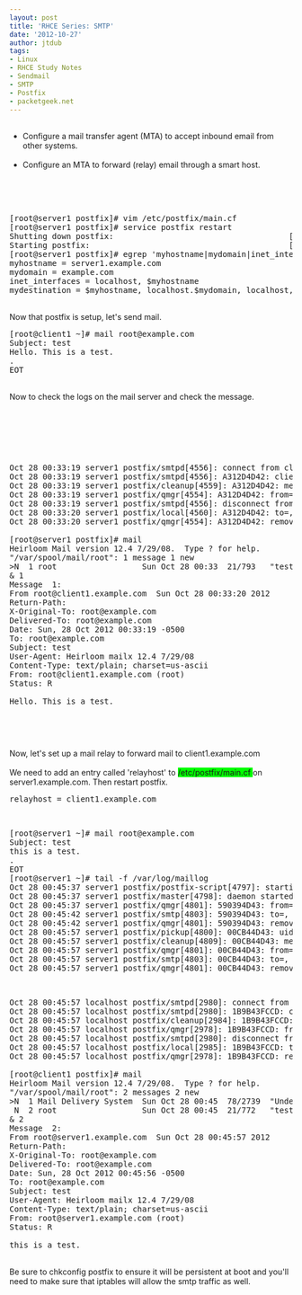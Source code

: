 ```yaml
---
layout: post
title: 'RHCE Series: SMTP'
date: '2012-10-27'
author: jtdub
tags:
- Linux
- RHCE Study Notes
- Sendmail
- SMTP
- Postfix
- packetgeek.net
---
```

<ul>
 <br/>
 <li>
  Configure a mail transfer agent (MTA) to accept inbound email from other systems.
 </li>
 <br/>
 <li>
  Configure an MTA to forward (relay) email through a smart host.
 </li>
 <br/>
</ul>
<br/>
<br/>
<pre>[root@server1 postfix]# vim /etc/postfix/main.cf<br/>[root@server1 postfix]# service postfix restart<br/>Shutting down postfix:                                     [  OK  ]<br/>Starting postfix:                                          [  OK  ]<br/>[root@server1 postfix]# egrep 'myhostname|mydomain|inet_interfaces|mydestination' /etc/postfix/main.cf <br/>myhostname = server1.example.com<br/>mydomain = example.com<br/>inet_interfaces = localhost, $myhostname <br/>mydestination = $myhostname, localhost.$mydomain, localhost, $mydomain</pre>
<br/>
Now that postfix is setup, let's send mail.
<br/>
<pre>[root@client1 ~]# mail root@example.com<br/>Subject: test<br/>Hello. This is a test.<br/>.<br/>EOT</pre>
<br/>
Now to check the logs on the mail server and check the message.
<br/>
<pre></pre>
<br/>
<br/>
<br/>
<br/>
<pre>Oct 28 00:33:19 server1 postfix/smtpd[4556]: connect from client1.example.com[192.168.1.11]<br/>Oct 28 00:33:19 server1 postfix/smtpd[4556]: A312D4D42: client=client1.example.com[192.168.1.11]<br/>Oct 28 00:33:19 server1 postfix/cleanup[4559]: A312D4D42: message-id=&lt;20121028053319 .81b8f3fccc=".81b8f3fccc" client1.example.com="client1.example.com"&gt;<br/>Oct 28 00:33:19 server1 postfix/qmgr[4554]: A312D4D42: from=, size=649, nrcpt=1 (queue active)<br/>Oct 28 00:33:19 server1 postfix/smtpd[4556]: disconnect from client1.example.com[192.168.1.11]<br/>Oct 28 00:33:20 server1 postfix/local[4560]: A312D4D42: to=, relay=local, delay=0.59, delays=0.24/0.22/0/0.14, dsn=2.0.0, status=sent (delivered to mailbox)<br/>Oct 28 00:33:20 server1 postfix/qmgr[4554]: A312D4D42: removed<br/><br/>[root@server1 postfix]# mail<br/>Heirloom Mail version 12.4 7/29/08.  Type ? for help.<br/>"/var/spool/mail/root": 1 message 1 new<br/>&gt;N  1 root                  Sun Oct 28 00:33  21/793   "test"<br/>&amp; 1<br/>Message  1:<br/>From root@client1.example.com  Sun Oct 28 00:33:20 2012<br/>Return-Path: <br/>X-Original-To: root@example.com<br/>Delivered-To: root@example.com<br/>Date: Sun, 28 Oct 2012 00:33:19 -0500<br/>To: root@example.com<br/>Subject: test<br/>User-Agent: Heirloom mailx 12.4 7/29/08<br/>Content-Type: text/plain; charset=us-ascii<br/>From: root@client1.example.com (root)<br/>Status: R<br/><br/>Hello. This is a test.</pre>
<br/>
<pre><!--20121028053319--></pre>
<br/>
Now, let's set up a mail relay to forward mail to client1.example.com
<br/>
<br/>
We need to add an entry called 'relayhost' to
<span style="background-color: lime;">
 /etc/postfix/main.cf
</span>
on server1.example.com. Then restart postfix.
<br/>
<pre>relayhost = client1.example.com</pre>
<br/>
<pre>[root@server1 ~]# mail root@example.com<br/>Subject: test <br/>this is a test.<br/>.<br/>EOT<br/>[root@server1 ~]# tail -f /var/log/maillog <br/>Oct 28 00:45:37 server1 postfix/postfix-script[4797]: starting the Postfix mail system<br/>Oct 28 00:45:37 server1 postfix/master[4798]: daemon started -- version 2.6.6, configuration /etc/postfix<br/>Oct 28 00:45:37 server1 postfix/qmgr[4801]: 590394D43: from=&lt;&gt;, size=2479, nrcpt=1 (queue active)<br/>Oct 28 00:45:42 server1 postfix/smtp[4803]: 590394D43: to=, relay=client1.example.com[192.168.1.11]:25, delay=856, delays=851/0.03/5/0.08, dsn=2.0.0, status=sent (250 2.0.0 Ok: queued as 5B1293FCCD)<br/>Oct 28 00:45:42 server1 postfix/qmgr[4801]: 590394D43: removed<br/>Oct 28 00:45:57 server1 postfix/pickup[4800]: 00CB44D43: uid=0 from=<br/>Oct 28 00:45:57 server1 postfix/cleanup[4809]: 00CB44D43: message-id=&lt;20121028054557 .00cb44d43=".00cb44d43" server1.example.com="server1.example.com"&gt;<br/>Oct 28 00:45:57 server1 postfix/qmgr[4801]: 00CB44D43: from=, size=444, nrcpt=1 (queue active)<br/>Oct 28 00:45:57 server1 postfix/smtp[4803]: 00CB44D43: to=, relay=client1.example.com[192.168.1.11]:25, delay=0.26, delays=0.21/0/0/0.04, dsn=2.0.0, status=sent (250 2.0.0 Ok: queued as 1B9B43FCCD)<br/>Oct 28 00:45:57 server1 postfix/qmgr[4801]: 00CB44D43: removed</pre>
<br/>
<pre>Oct 28 00:45:57 localhost postfix/smtpd[2980]: connect from unknown[192.168.1.1]<br/>Oct 28 00:45:57 localhost postfix/smtpd[2980]: 1B9B43FCCD: client=unknown[192.168.1.1]<br/>Oct 28 00:45:57 localhost postfix/cleanup[2984]: 1B9B43FCCD: message-id=&lt;20121028054557 .00cb44d43=".00cb44d43" server1.example.com="server1.example.com"&gt;<br/>Oct 28 00:45:57 localhost postfix/qmgr[2978]: 1B9B43FCCD: from=, size=628, nrcpt=1 (queue active)<br/>Oct 28 00:45:57 localhost postfix/smtpd[2980]: disconnect from unknown[192.168.1.1]<br/>Oct 28 00:45:57 localhost postfix/local[2985]: 1B9B43FCCD: to=, relay=local, delay=0.07, delays=0.04/0/0/0.03, dsn=2.0.0, status=sent (delivered to mailbox)<br/>Oct 28 00:45:57 localhost postfix/qmgr[2978]: 1B9B43FCCD: removed<br/><br/>[root@client1 postfix]# mail<br/>Heirloom Mail version 12.4 7/29/08.  Type ? for help.<br/>"/var/spool/mail/root": 2 messages 2 new<br/>&gt;N  1 Mail Delivery System  Sun Oct 28 00:45  78/2739  "Undelivered Mail Returned to Sender"<br/> N  2 root                  Sun Oct 28 00:45  21/772   "test"<br/>&amp; 2<br/>Message  2:<br/>From root@server1.example.com  Sun Oct 28 00:45:57 2012<br/>Return-Path: <br/>X-Original-To: root@example.com<br/>Delivered-To: root@example.com<br/>Date: Sun, 28 Oct 2012 00:45:56 -0500<br/>To: root@example.com<br/>Subject: test<br/>User-Agent: Heirloom mailx 12.4 7/29/08<br/>Content-Type: text/plain; charset=us-ascii<br/>From: root@server1.example.com (root)<br/>Status: R<br/><br/>this is a test.</pre>
<br/>
Be sure to chkconfig postfix to ensure it will be persistent at boot and you'll need to make sure that iptables will allow the smtp traffic as well.
